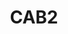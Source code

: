 ---
artist: CAB
isAlbum: true
title: CAB2
link: https://www.deezer.com/fr/album/11665188
status: published
sitemap: false
description: |
  Il y a bien longtemps cet album m'a plongé dans le monde du jazz fusion! Depuis, ce style de musique revient régulièrement dans mes playlists.
---